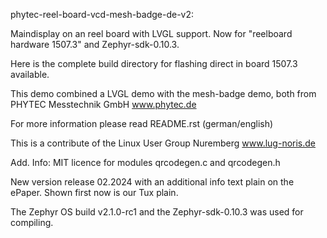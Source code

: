 phytec-reel-board-vcd-mesh-badge-de-v2:

Maindisplay on an reel board with LVGL support. Now for "reelboard hardware 1507.3" and Zephyr-sdk-0.10.3.

Here is the complete build directory for flashing direct in board 1507.3 available.

This demo combined a LVGL demo with the mesh-badge demo, both from PHYTEC Messtechnik GmbH www.phytec.de

For more information please read README.rst (german/english)

This is a contribute of the Linux User Group Nuremberg www.lug-noris.de

Add. Info: MIT licence for modules qrcodegen.c and qrcodegen.h

New version release 02.2024 with an additional info text plain on the ePaper. Shown first now is our Tux plain.

The Zephyr OS build v2.1.0-rc1 and the Zephyr-sdk-0.10.3 was used for compiling.
